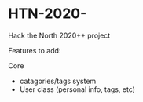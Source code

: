 # HTN-2020-
Hack the North 2020++ project

Features to add:

Core
- catagories/tags system
- User class (personal info, tags, etc)

